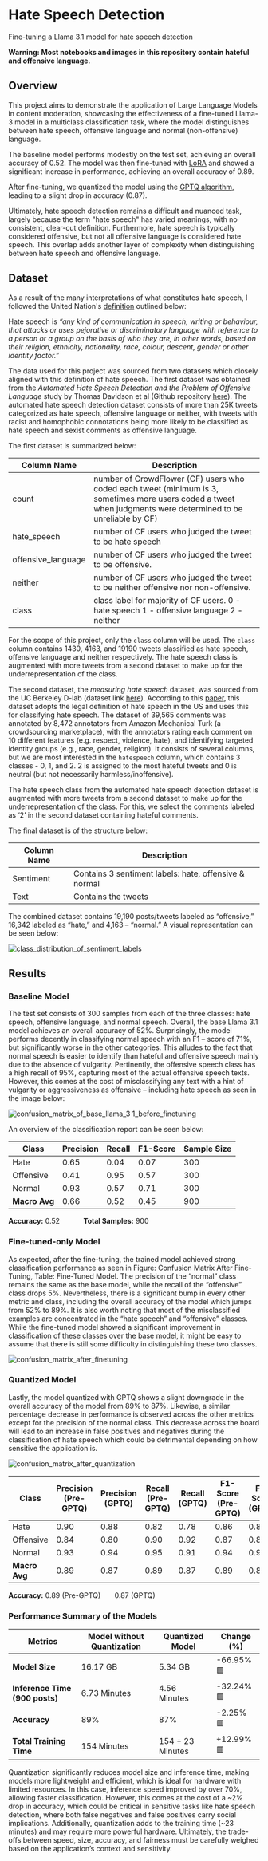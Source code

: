 # Hate Speech Detection
Fine-tuning a Llama 3.1 model for hate speech detection

**Warning: Most notebooks and images in this repository contain hateful and offensive language.**

## Overview

This project aims to demonstrate the application of Large Language Models in content moderation, showcasing the effectiveness of a fine-tuned Llama-3 model in a multiclass classification task, where the model distinguishes between hate speech, offensive language and normal (non-offensive) language. 

The baseline model performs modestly on the test set, achieving an overall accuracy of 0.52. The model was then fine-tuned with [LoRA](https://arxiv.org/abs/2106.09685) and showed a significant increase in performance, achieving an overall accuracy of 0.89.

After fine-tuning, we quantized the model using the [GPTQ algorithm](https://arxiv.org/abs/2210.17323), leading to a slight drop in accuracy (0.87).

Ultimately, hate speech detection remains a difficult and nuanced task, largely because the term "hate speech" has varied meanings, with no consistent, clear-cut definition. Furthermore, hate speech is typically considered offensive, but not all offensive language is considered hate speech. This overlap adds another layer of complexity when distinguishing between hate speech and offensive language.

## Dataset

As a result of the many interpretations of what constitutes hate speech, I followed the United Nation's [definition](https://www.un.org/en/hate-speech/understanding-hate-speech/what-is-hate-speech) outlined below:

Hate speech is *“any kind of communication in speech, writing or behaviour, that attacks or uses pejorative or discriminatory language with reference to a person or a group on the basis of who they are, in other words, based on their religion, ethnicity, nationality, race, colour, descent, gender or other identity factor.”*

The data used for this project was sourced from two datasets which closely aligned with this definition of hate speech. The first dataset was obtained from the *Automated Hate Speech Detection and the Problem of Offensive Language* study by Thomas Davidson et al (Github repository [here](https://github.com/t-davidson/hate-speech-and-offensive-language)). The automated hate speech detection dataset consists of more than 25K tweets categorized as hate speech, offensive language or neither, with tweets with racist and homophobic connotations being more likely to be classified as hate speech and sexist comments as offensive language.

The first dataset is summarized below:

| Column Name | Description |
|-|-|
| count | number of CrowdFlower (CF) users who coded each tweet (minimum is 3, sometimes more users coded a tweet when judgments were determined to be unreliable by CF)|
| hate_speech | number of CF users who judged the tweet to be hate speech|
| offensive_language | number of CF users who judged the tweet to be offensive.|
| neither |number of CF users who judged the tweet to be neither offensive nor non-offensive.|
| class  | class label for majority of CF users. 0 - hate speech 1 - offensive language 2 - neither |

For the scope of this project, only the `class` column will be used. The `class` column contains 1430, 4163, and 19190 tweets classified as hate speech, offensive language and neither respectively. The hate speech class is augmented with more tweets from a second dataset to make up for the underrepresentation of the class.

The second dataset, the *measuring hate speech* dataset, was sourced from the UC Berkeley D-lab (dataset link [here](https://huggingface.co/datasets/ucberkeley-dlab/measuring-hate-speech)). According to this [paper](https://aclanthology.org/2022.nlperspectives-1.11/), this dataset adopts the legal definition of hate speech in the US and uses this for classifying hate speech. The dataset of 39,565 comments was annotated by 8,472 annotators from Amazon Mechanical Turk (a crowdsourcing marketplace), with the annotators rating each comment on 10 different features (e.g. respect, violence, hate), and identifying targeted identity groups (e.g., race, gender, religion). It consists of several columns, but we are most interested in the `hatespeech` column, which contains 3 classes - 0, 1, and 2. 2 is assigned to the most hateful tweets and 0 is neutral (but not necessarily harmless/inoffensive). 

The hate speech class from the automated hate speech detection dataset is augmented with more tweets from a second dataset to make up for the underrepresentation of the class. For this, we select the comments labeled as ‘2’ in the second dataset containing hateful comments. 

The final dataset is of the structure below:

| Column Name | Description |
|-|-|
| Sentiment | Contains 3 sentiment labels: hate, offensive & normal |
| Text | Contains the tweets |

The combined dataset contains 19,190 posts/tweets labeled as “offensive,” 16,342 labeled as “hate,” and 4,163 – “normal.” A visual representation can be seen below:

![class_distribution_of_sentiment_labels](https://github.com/user-attachments/assets/97066726-e0c9-4095-8d7a-111f92297b40)

## Results

### Baseline Model
The test set consists of 300 samples from each of the three classes: hate speech, offensive language, and normal speech. Overall, the base Llama 3.1 model achieves an overall accuracy of 52%. Surprisingly, the model performs decently in classifying normal speech with an F1 – score of 71%, but significantly worse in the other categories. This alludes to the fact that normal speech is easier to identify than hateful and offensive speech mainly due to the absence of vulgarity. Pertinently, the offensive speech class has a high recall of 95%, capturing most of the actual offensive speech texts. However, this comes at the cost of misclassifying any text with a hint of vulgarity or aggressiveness as offensive – including hate speech as seen in the image below:

![confusion_matrix_of_base_llama_3 1_before_finetuning](https://github.com/user-attachments/assets/da04c4e1-f1e9-46bf-8612-0a39af8320df)

An overview of the classification report can be seen below:

| Class           | Precision | Recall | F1-Score | Sample Size |
|----------------|-----------|--------|----------|--------------|
| Hate           | 0.65      | 0.04   | 0.07     | 300          |
| Offensive      | 0.41      | 0.95   | 0.57     | 300          |
| Normal         | 0.93      | 0.57   | 0.71     | 300          |
| **Macro Avg**  | 0.66      | 0.52   | 0.45     | 900          |

**Accuracy:** 0.52 &nbsp;&nbsp;&nbsp;&nbsp;&nbsp;&nbsp;&nbsp;&nbsp;&nbsp;&nbsp;&nbsp;**Total Samples:** 900

### Fine-tuned-only Model

As expected, after the fine-tuning, the trained model achieved strong classification performance as seen in Figure: Confusion Matrix After Fine-Tuning, Table: Fine-Tuned Model. The precision of the “normal” class remains the same as the base model, while the recall of the “offensive” class drops 5%. Nevertheless, there is a significant bump in every other metric and class, including the overall accuracy of the model which jumps from 52% to 89%.
It is also worth noting that most of the misclassified examples are concentrated in the “hate speech” and “offensive” classes. While the fine-tuned model showed a significant improvement in classification of these classes over the base model, it might be easy to assume that there is still some difficulty in distinguishing these two classes. 

![confusion_matrix_after_finetuning](https://github.com/user-attachments/assets/8d484b61-82a1-42f2-b9a5-ef134698ba3a)

### Quantized Model
Lastly, the model quantized with GPTQ shows a slight downgrade in the overall accuracy of the model from 89% to 87%. Likewise, a similar percentage decrease in performance is observed across the other metrics except for the precision of the normal class. This decrease across the board will lead to an increase in false positives and negatives during the classification of hate speech which could be detrimental depending on how sensitive the application is. 

![confusion_matrix_after_quantization](https://github.com/user-attachments/assets/277c4445-a59a-4dec-8b41-1f2bccfd1a6a)

| Class          | Precision (Pre-GPTQ) | Precision (GPTQ) | Recall (Pre-GPTQ) | Recall (GPTQ) | F1-Score (Pre-GPTQ) | F1-Score (GPTQ) |
|----------------|----------------------|------------------|--------------------|----------------|----------------------|------------------|
| Hate           | 0.90                 | 0.88             | 0.82               | 0.78           | 0.86                 | 0.82             |
| Offensive      | 0.84                 | 0.80             | 0.90               | 0.92           | 0.87                 | 0.86             |
| Normal         | 0.93                 | 0.94             | 0.95               | 0.91           | 0.94                 | 0.93             |
| **Macro Avg**  | 0.89                 | 0.87             | 0.89               | 0.87           | 0.89                 | 0.87             |

**Accuracy:** 0.89 (Pre-GPTQ)  0.87 (GPTQ)

### Performance Summary of the Models

| Metrics                   | Model without Quantization | Quantized Model       | Change (%) |
|---------------------------|----------------------------|------------------------|------------|
| **Model Size**            | 16.17 GB                   | 5.34 GB                | -66.95% 🟩 |
| **Inference Time (900 posts)** | 6.73 Minutes                 | 4.56 Minutes              | -32.24% 🟩 |
| **Accuracy**              | 89%                        | 87%                    | -2.25% 🟥  |
| **Total Training Time**   | 154 Minutes                | 154 + 23 Minutes       | +12.99% 🟥 |

Quantization significantly reduces model size and inference time, making models more lightweight and efficient, which is ideal for hardware with limited resources. In this case, inference speed improved by over 70%, allowing faster classification. However, this comes at the cost of a ~2% drop in accuracy, which could be critical in sensitive tasks like hate speech detection, where both false negatives and false positives carry social implications. Additionally, quantization adds to the training time (~23 minutes) and may require more powerful hardware. Ultimately, the trade-offs between speed, size, accuracy, and fairness must be carefully weighed based on the application’s context and sensitivity.

